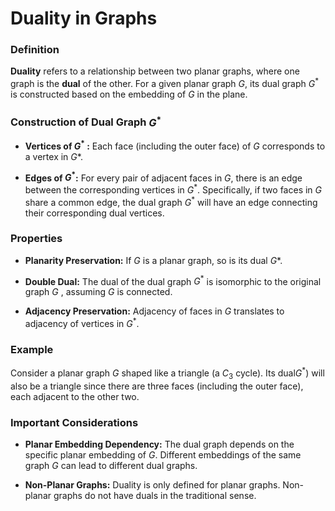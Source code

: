 # Duality in Graphs

### Definition
**Duality** refers to a relationship between two planar graphs, where one graph is the **dual** of the other. For a given planar graph $G$, its dual graph $G^*$ is constructed based on the embedding of $G$ in the plane.

### Construction of Dual Graph $G^*$
- **Vertices of $G^*$ :** Each face (including the outer face) of $G$ corresponds to a vertex in $G*$.
  
- **Edges of $G^*$:** For every pair of adjacent faces in $G$, there is an edge between the corresponding vertices in $G^*$. Specifically, if two faces in $G$ share a common edge, the dual graph $G^*$ will have an edge connecting their corresponding dual vertices.

### Properties
- **Planarity Preservation:** If $G$ is a planar graph, so is its dual $G*$.
  
- **Double Dual:** The dual of the dual graph $G^*$ is isomorphic to the original graph $G$ , assuming $G$ is connected.
  
- **Adjacency Preservation:** Adjacency of faces in  $G$ translates to adjacency of vertices in $G^*$.

### Example
Consider a planar graph $G$ shaped like a triangle (a $C_3$ cycle). Its dual$G^*$) will also be a triangle since there are three faces (including the outer face), each adjacent to the other two.

### Important Considerations
- **Planar Embedding Dependency:** The dual graph depends on the specific planar embedding of $G$. Different embeddings of the same graph $G$ can lead to different dual graphs.
  
- **Non-Planar Graphs:** Duality is only defined for planar graphs. Non-planar graphs do not have duals in the traditional sense.